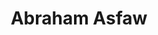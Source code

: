---
title: Abraham Asfaw
image: https://media.licdn.com/dms/image/C4E03AQHSJ7uj0PdzOA/profile-displayphoto-shrink_800_800/0?e=1568246400&v=beta&t=0fGycUZAPbGoI0_M_qvD8ltakmuzKpB_I-PGFLHWLKs
location: New York, NY
areas: Tutorials, Educations, Circuits
---